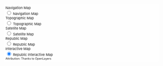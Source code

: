 <div id="map" class="map">
    <div class="mapType">
        <label for="navigation" class="hide-element">
            Navigation Map
        </label>
        <div><input id="navigation" type="radio" name="mapType" onchange="generateMap('navigation', null);" /> <i class="fa-solid fa-compass-drafting" role="presentation"></i> Navigation Map</div>
        <label for="topo" class="hide-element">
            Topographic Map
        </label>
        <div><input id="topo" type="radio" name="mapType" onchange="generateMap('topo', null);" /> <i class="fa-solid fa-mountain" role="presentation"></i> Topographic Map</div>
        <label for="satellite" class="hide-element">
            Satellite Map
        </label>
        <div><input id="satellite" type="radio" name="mapType" onchange="generateMap('satellite', null);" /> <i class="fa-solid fa-satellite" role="presentation"></i> Satellite Map</div>
        <label for="republic" class="hide-element">
            Republic Map
        </label>
        <div><input id="republic" type="radio" name="mapType" onchange="generateMap('republic', null);"/> <i class="fa-brands fa-old-republic" role="presentation"></i> Republic Map</div>
        <label for="interactive" class="hide-element">
            Interactive Map
        </label>
        <div><input id="interactive" type="radio" name="mapType" checked="checked" onchange="generateMap('interactive', null);"/> <i class="fa-brands fa-galactic-republic" role="presentation"></i> Republic Interactive Map</div>
        <div id="interactive-options">

            <div>
                <label for="county-congressional" class="hide-element">
                    County Congressional Map Option
                </label>
                <input type="checkbox" id="county-congressional" name="county-congressional" onchange="addShapeFileLayer('county-congressional', 'https://coffeestained.github.io/about-this-dev/assets/cb_2021_us_county_within_cd116_500k');"/>
                <i class="fa-solid fa-scale-unbalanced" role="presentation"></i> County Congressional Zoning TODO
            </div>

            <div>
                <label for="school-zoning" class="hide-element">
                    School Districts with Stats Map Option
                </label>
                <input type="checkbox" id="school-zoning" name="school-zoning" onchange="addFeatureLayer('school-zoning', 'https://tigerweb.geo.census.gov/arcgis/rest/services/TIGERweb/School/MapServer/0');"/>
                <i class="fa-solid fa-school" role="presentation"></i> School Districts with Stats TODO
            </div>

            <div>
                <label for="trails-blazers" class="hide-element">
                    Trail Blazers Map Option
                </label>
                <input type="checkbox" id="trails-blazers" name="trail-blazers" disabled="disabled" onchange="addShapeFileLayer('trail-blazers', 'https://coffeestained.github.io/about-this-dev/assets/cb_2021_us_county_within_cd116_500k');"/>
                <i class="fa-solid fa-tree-large" role="presentation"></i> Trail Blazers TODO
            </div>

        </div>

    </div>
    <div class="searchMap">
        <label for="geocode-input" class="hide-element">
            Search Map Using Wolfram Alpha
        </label>
        <input id="geocode-input" type="text" placeholder="Enter anything (Powered by Wolfram|Alpha) (Coming Soon?) " size="50" />
        <i tabindex="0" id="geocode-input-submit" role="button" aria-label="Search Wolfram Alpha" title="Search Wolfram Alpha" class="fa-solid fa-magnifying-glass-location"></i>
    </div>
    <div id="map-tooltip" class="map-tooltip"></div>
</div>
<small>Attribution: Thanks to OpenLayers<span id="map-attribution"></span></small>
<script
    src="https://cdn.jsdelivr.net/gh/openlayers/openlayers.github.io@master/en/v6.14.1/build/ol.js"></script>
<link rel="stylesheet"
    href="https://cdn.jsdelivr.net/gh/openlayers/openlayers.github.io@master/en/v6.14.1/css/ol.css">
<script src="https://cdn.jsdelivr.net/npm/shpjs@4.0.3/dist/shp.js"></script>
<style>
    .map {
        position: relative;
        width: 100%;
        height: 500px;
        z-index: 0;
        margin: 1.5em;
    }

    .map-tooltip {
        position: relative;
        padding: 5px;
        background: rgba(255,255,255,.6);
        color: black;
        white-space: nowrap;
        font: 10px Arial;
    }

    .searchMap {
        position: absolute;
        padding: 5px;
        top: .5em;
        left: 42px;
        background: rgba(255,255,255,.6);
        z-index: 999;
        border-radius: 5px;
        line-height: 1;
    }

    #geocode-input {
        font-size: 11px;
        padding: .5em;
    }
    #geocode-input-submit {
        position: relative;
        top: .2em;
        cursor: pointer;
    }

    .mapType {
        position: absolute;
        /* width: 150px; */
        margin: .5em;
        padding: 5px;
        top: .5em;
        right: 0px;
        background: rgba(255,255,255,.6);
        z-index: 999;
        border-radius: 5px;
        font-size: 11px;
        /* border: 1px solid #e0e0e0; */
        /* -webkit-box-shadow: 0px 0px 17px -8px #000000; */
        /* box-shadow: 0px 0px 17px -8px #000000; */
    }

    .mapType > .button {
        width: 100%;
        text-align: center;
        padding: 5px;
    }

    .mapType > .button:hover {
        background-color: #e0e0e0;
        color: #606c71;
    }

    .interactive-options-active {
        margin-left: 1.5em !important;
        height: auto !important;
        opacity: 1 !important;
    }

    #interactive-options {
        opacity: 0;
        height: 0px;
        margin-left: 0px;
        display: flex;
        flex-direction: column;
        transition: opacity 2s, height 1s, margin-left .5s;
    }

    .ol-control {
        border-radius: 5px;
        border: 1px solid #e0e0e0;
        -webkit-box-shadow: 0px 0px 17px -8px #000000;
        box-shadow: 0px 0px 17px -8px #000000;
        background: white;
    }

    .ol-control {
        border-radius: 5px;
        border: 1px solid #e0e0e0;
        -webkit-box-shadow: 0px 0px 17px -8px #000000;
        box-shadow: 0px 0px 17px -8px #000000;
        background: white;
    }

    .ol-control button {
        background: white;
        color: black;
    }

    .ol-control button:hover {
        background: #e0e0e0;
        color: #606c71;
    }
</style>
<script type="text/javascript">

    const map = new ol.Map({
        target: 'map',
        layers: [],
        view: new ol.View({
            center: ol.proj.fromLonLat([-81.26560360730048, 28.81392793719928]),
            zoom: 16,
        })
    });

    const tooltip = document.getElementById('map-tooltip');
    const overlay = new ol.Overlay({
        element: tooltip,
        offset: [10, 0],
        positioning: 'bottom-left'
    });

    setView(-81.25626560360730048, 28.81392793719928, 16);
    generateMap('interactive');
    setAttribution(' and the U.S. Department of Commerce, U.S. Census Bureau, Geography Division, Geographic Customer Services Branch, the TIGER Team and all private and public workers of the involved in making these datasets possible. Some data is Copyright:(c) 2014 Esri. Thank you ArcGIS. A final thank you to the open source community and all other tinkerers who develop with geodata.')

    function setAttribution(value) {
        document.getElementById('map-attribution').innerHTML = value;
    }

    // mayType: string ENUM[topo,navigation,satellite,city,zoning]
    function generateMap(mapType) {
        let sources = [];
        document.getElementById('interactive-options').classList.remove('interactive-options-active');
        if (mapType == 'topo') {
            const layers = [
                new ol.layer.Tile({
                    extent: ol.proj.get("EPSG:3857").getExtent(),
                    source: new ol.source.TileArcGISRest({
                        url: 'https://services.arcgisonline.com/ArcGIS/rest/services/World_Topo_Map/MapServer',
                    }),
                    zIndex: 1,
                }),
                new ol.layer.Tile({
                    extent: ol.proj.get("EPSG:3857").getExtent(),
                    source: new ol.source.TileArcGISRest({
                        url: 'https://services.arcgisonline.com/arcgis/rest/services/Elevation/World_Hillshade/MapServer',
                    }),
                    zIndex: 2,
                    opacity: .1,
                }),
            ];
            setView(-83.43186678985587,35.65270715586668,8);
            layers.forEach((layer) => sources.push(layer));
        } else if (mapType == 'navigation') {
            const layers = [
                new ol.layer.Tile({
                    extent: ol.proj.get("EPSG:3857").getExtent(),
                    source: new ol.source.TileArcGISRest({
                        url: 'https://services.arcgisonline.com/ArcGIS/rest/services/Specialty/World_Navigation_Charts/MapServer',
                    }),
                    zIndex: 1,
                }),
            ];
            setView(-83.43186678985587,35.65270715586668,8);
            layers.forEach((layer) => sources.push(layer));
        } else if (mapType == 'satellite') {
            const layers = [
                new ol.layer.Tile({
                    extent: ol.proj.get("EPSG:3857").getExtent(),
                    source: new ol.source.TileArcGISRest({
                        url: 'https://services.arcgisonline.com/arcgis/rest/services/World_Imagery/MapServer',
                    }),
                    zIndex: 1,
                }),
            ];
            setView(-81.25626560360730048, 28.81392793719928, 12);
            layers.forEach((layer) => sources.push(layer));
        } else if (mapType == 'republic') {
            const layers = [
                new ol.layer.Tile({
                    extent: ol.proj.get("EPSG:3857").getExtent(),
                    source: new ol.source.TileArcGISRest({
                        url: 'https://services.arcgisonline.com/ArcGIS/rest/services/World_Topo_Map/MapServer',
                    }),
                    zIndex: 1,
                }),
                new ol.layer.Tile({
                    extent: ol.proj.get("EPSG:3857").getExtent(),
                    source: new ol.source.TileArcGISRest({
                        url: 'https://services.arcgisonline.com/arcgis/rest/services/Elevation/World_Hillshade/MapServer',
                    }),
                    zIndex: 2,
                    opacity: .1,
                }),
            ];
            layers.forEach((layer) => sources.push(layer));
            setView(-81.25626560360730048, 28.81392793719928, 8);
        } else if (mapType == 'interactive') {
            document.getElementById('interactive-options').classList.add('interactive-options-active');
            const layers = [
                new ol.layer.Tile({
                    extent: ol.proj.get("EPSG:3857").getExtent(),
                    source: new ol.source.TileArcGISRest({
                        url: 'https://services.arcgisonline.com/arcgis/rest/services/Ocean/World_Ocean_Base/MapServer',
                    }),
                    zIndex: 1,
                }),
                new ol.layer.Tile({
                    extent: ol.proj.get("EPSG:3857").getExtent(),
                    source: new ol.source.TileArcGISRest({
                        url: 'https://tigerweb.geo.census.gov/arcgis/rest/services/TIGERweb/Legislative/MapServer',
                    }),
                    zIndex: 2,
                    opacity: 1,
                    style: new ol.style.Style({
                        stroke: new ol.style.Stroke({
                            color: [0, 0, 0, 0.6],
                            width: 2,
                            lineDash: [4,8]
                        }),
                        fill: new ol.style.Fill({
                            color: 'rgba(122,122,122,.777)'
                        }),
                    })
                }),
            ];
            layers.forEach((layer) => sources.push(layer));
            setView(-81.25626560360730048, 28.81392793719928, 8);
        } else {
            sources.push(new ol.layer.Tile({
                source: new ol.source.OSM(),
                zIndex: 1,
            }));
        }

        // ENABLE AFTER FIXING INTERACTIVE LAYERS
        // Add and then apply Tooltip Overlay Function
        map.addOverlay(overlay);
        map.on('pointermove', displayTooltip);

        // Apply BaseLayers To Map
        map.setLayers(sources);

    }

    // Add FeatureLayer Function
    function addFeatureLayer(id, url) {

        const style = new ol.style.Style({
            stroke: new ol.style.Stroke({
                color: [0, 0, 0, 0.6],
                width: 2,
                lineDash: [4,8]
            }),
        });

        const source = new ol.source.Vector();

        const checkbox = document.getElementById(id).checked;

        if (checkbox) {
            const newLayer = new ol.layer.Vector({
                title: id,
                name: id,
                source: new ol.source.Vector({
                    url: url,
                    format: new ol.format.EsriJSON()
                }),
                style: style,
                zIndex: 3,
                opacity: .8,
            })
            const finalLayers = map.getLayers();
            finalLayers.push(newLayer);
            const layerAdded = map.setLayers(finalLayers);
        } else {
            const layersToRemove = [];
            const layers = map.getLayers();
            layers.forEach((layer) => {
                if (layer.get('name') != undefined && layer.get('name') === id) {
                    layersToRemove.push(layer);
                }
            });
            layersToRemove.forEach((layer) => map.removeLayer(layer));
        }
    }

    // Add ShapeFile Layer Function
    function addShapeFileLayer(id, url) {

        const style = new ol.style.Style({
            stroke: new ol.style.Stroke({
                color: [0, 0, 0, 0.6],
                width: 2,
                lineDash: [4,8]
            }),
        });

        const source = new ol.source.Vector();

        const checkbox = document.getElementById(id).checked;

        if (checkbox) {
            const newLayer = new ol.layer.Vector({
                    title: id,
                    name: id,
                    source: source,
                    style: style,
                    zIndex: 3,
                    opacity: .8,
            })
            shp(url).then(function(geojson){
                source.addFeatures(
                    new ol.format.GeoJSON().readFeatures(geojson, {
                        dataProjection: 'EPSG:4326',
                        featureProjection: map.getView().getProjection()
                    })
                );
                const finalLayers = map.getLayers();
                finalLayers.push(newLayer);
                const layerAdded = map.setLayers(finalLayers);
            });
        } else {
            const layersToRemove = [];
            const layers = map.getLayers();
            layers.forEach((layer) => {
                if (layer.get('name') != undefined && layer.get('name') === id) {
                    layersToRemove.push(layer);
                }
            });
            layersToRemove.forEach((layer) => map.removeLayer(layer));
        }
    }

    // long: FLOAT EPSG:4326 Long
    // lat: FLOAT EPSG:4326 Lat
    // zoom: FLOAT (furthest) 1-16 (closest)
    function setView(long, lat, zoom) {
        map.setView(new ol.View({
            center: ol.proj.fromLonLat([long, lat]),
            zoom: zoom
        }));
    }

    function displayTooltip(event) {
        const pixel = event.pixel;
        const feature = map.forEachFeatureAtPixel(pixel, function(feature) {
            return feature;
        });
        console.log('feature layers', feature)
        const layer = map.forEachLayerAtPixel(pixel, function(layer) {
            return layer;
        });
        console.log('tooltip layers', layer)
        const tooltipContent = feature || layer ?
            `<br>${feature ? feature.get('something') : ''} <br> ${layer ? 'Feature layers coming soon.' : ''}` : 'No Data Found <br>';
        overlay.setPosition(event.coordinate);
        tooltip.innerHTML = tooltipContent;

        tooltip.style.display = feature || layer ? '' : '';
    };

    // Event Click Listener
    map.on('singleclick', function (event) {
        console.log(`${new Date()} DEBUG Maps ClickEventCoordinate RAW ${event.coordinate}`)
        console.log(`${new Date()} DEBUG Maps ClickEventCoordinate EPSG:3857,EPSG:4326 ${ol.proj.transform(event.coordinate, 'EPSG:3857', 'EPSG:4326')}`);
    });
</script>

